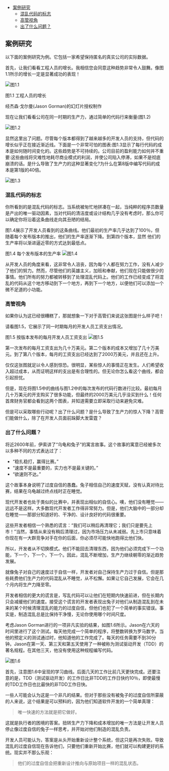 - [案例研究](#案例研究)
  - [混乱代码的标志](#混乱代码的标志)
  - [高管视角](#高管视角)
  - [出了什么问题？](#出了什么问题)


## 案例研究

以下面的案例研究为例。它包括一家希望保持匿名的真实公司的实际数据。

首先，让我们看看工程人员的增长。我相信您会同意这种趋势非常令人鼓舞。像图1.1所示的增长一定是显著成功的表现！

![图1.1](./static/1.1.png)

图1.1 工程人员的增长

经杰森·戈尔曼(Jason Gorman)的幻灯片授权制作

现在让我们看看公司在同一时期的生产力，通过简单的代码行来衡量(图1.2)

![图1.2](./static/1.2.png)

显然这里出了问题。尽管每个版本都得到了越来越多的开发人员的支持，但代码的增长似乎正在接近渐近线。下面是一个非常可怕的图表:图1.3显示了每行代码的成本是如何随时间变化的。这些趋势是不可持续的。公司目前的盈利能力如何并不重要:这些曲线将灾难性地耗尽商业模式的利润，并使公司陷入停滞，如果不是彻底崩溃的话。是什么导致了生产力的这种显著变化?为什么在第8版中编写代码的成本是第1版的40倍。

![图1.3](./static/1.3.png)

### 混乱代码的标志
你所看到的是混乱代码的标志。当系统被匆忙地拼凑在一起，当纯粹的程序员数量是产出的唯一驱动因素，当对代码的清洁度或设计结构几乎没有考虑时，那么你可以确定你将沿着这条曲线走向其丑陋的结局。

图1.4展示了开发人员看到的这条曲线。他们最初的生产率几乎达到了100％，但随着每个发布版本的推出，他们的生产率逐渐下降。到第四个版本，显然
他们的生产率将以渐进逼近零的方式达到最低点。

图1.4 每个发布版本的生产率
![图1.4](./static/1.4.png)

从开发人员的角度来看，这非常令人沮丧，因为每个人都在努力工作，没有人减少了他们的努力。然而，尽管他们的英雄主义，加班和奉献，他们现在只能做很少的事情。他们所有的努力都被转移到了处理混乱代码上。他们的工作已经变成了将混乱的代码从这个地方移动到下一个地方，再到下一个地方，以便他们可以添加一个微不足道的小功能。

### 高管视角

如果你认为这已经很糟糕了，那就想象一下对于高管们来说这张图是什么样子吧！

请看图1.5，它展示了同一时期每月的开发人员工资支出情况。

图1.5 按版本发布的每月开发人员工资支出
![图1.5](./static/1.5.png)

第一次发布的每月工资支出为几十万美元。第二个版本的成本又增加了几十万美元。到了第八个版本，每月的工资支出已经达到了2000万美元，并且还在上升。

仅仅这张图就足以令人感到惊恐。很明显，某些惊人的事情正在发生。人们希望收入超过成本，从而证明这样的支出是有合理性的。但无论你怎么看这个曲线，都会引起担忧。

但是，现在将图1.5中的曲线与图1.2中的每次发布的代码行数进行比较。最初每月几十万美元的开支购买了很多功能，但最终的2000万美元几乎没买到什么！任何首席财务官都会看到这两个图表，并知道需要立即采取行动来避免灾难。

但是可以采取哪些行动呢？出了什么问题？是什么导致了生产力的惊人下降？高管们能做什么，除了在开发人员面前跺脚大发雷霆？

### 出了什么问题？

将近2600年前，伊索讲了“乌龟和兔子”的寓言故事。这个故事的寓意已经被多次以多种不同的方式表达过了：

- “稳扎稳打，赢得比赛。”
- “速度不是最重要的，实力也不是最关键的。”
- “欲速则不达。”

这个故事本身说明了过度自信的愚蠢。兔子相信自己的速度天赋，没有认真对待比赛，结果在乌龟越过终点线时正在睡觉。

现代开发者也处于类似的比赛中，并表现出相似的自信心。噢，他们没有睡觉——远远不是这样。大多数现代开发者工作得非常努力。但是，他们大脑中的一部分却在睡觉——那部分知道好的、干净的、设计良好的代码很重要。

这些开发者相信一个熟悉的谎言：“我们可以稍后再清理它；我们只是要先上市！”当然，事情从来没有稍后清理过，因为市场压力从未减弱。先上市只意味着你现在有一大群竞争对手在你的后面，你必须尽可能快地跑得比他们快。

所以，开发者从不切换模式。他们不能回去清理东西，因为他们必须完成下一个功能，下一个，下一个，下一个。因此，混乱不断增加，生产力继续朝零的渐近趋势发展。

就像兔子对自己的速度过于自信一样，开发者对自己保持生产力过于自信。但是那些耗费他们生产力的代码混乱从不睡觉，从不松懈。如果让它自己发展，它会在几个月内将生产力降至零。

开发者相信的更大的谎言是，写乱代码可以让他们在短期内快速前进，但在长期内只会减缓他们的速度。接受这个谎言的开发者表现出兔子对他们从制造混乱到在未来的某个时候清理混乱的能力的过度自信，但他们也犯了一个简单的事实错误。事实是，制造混乱总是比保持干净慢，无论你使用哪个时间尺度。

考虑Jason Gorman进行的一项非凡实验的结果，如图1.6所示。Jason在六天的时间里进行了这个测试。每天他完成一个简单的程序，将整数转换为罗马数字。当他的预定义的测试通过时，他知道他的工作完成了。每天的任务需要不到30分钟。Jason在第一天、第三天和第五天使用了一种被称为测试驱动开发（TDD）的著名规程。在其他三天，他没有使用这种规程编写代码。

![图1.6](./static/1.6.png)

首先，注意图1.6中呈现的学习曲线。后面几天的工作比前几天更快完成。还要注意的是，TDD（测试驱动开发）的工作日比非TDD的工作日快约10％，即使最慢的TDD工作日也比最快的非TDD工作日快。

一些人可能会认为这是一个非凡的结果。但对于那些没有被兔子的过度自信所蒙蔽的人来说，这个结果是可以预料的，因为他们知道软件开发的一个简单真理：

> 唯一快速的方法就是把它做好。

这就是执行者的困境的答案。扭转生产力下降和成本增加的唯一方法是让开发人员停止像过度自信的兔子一样思考，并开始对他们制造的混乱负责。

开发人员可能认为，答案是从头开始重新设计整个系统，但这只是再次失败。导致混乱的过度自信现在告诉他们，只要他们重新开始比赛，他们就可以构建更好的系统。现实并不那么乐观：

> 他们的过度自信会把重新设计推向与原始项目一样的混乱状态。
